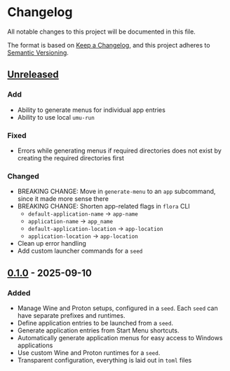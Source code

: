 # Changelog

All notable changes to this project will be documented in this file.

The format is based on [Keep a Changelog](https://keepachangelog.com/en/1.1.0/),
and this project adheres to [Semantic Versioning](https://semver.org/spec/v2.0.0.html).

## [Unreleased]

### Add
- Ability to generate menus for individual app entries
- Ability to use local `umu-run`

### Fixed
- Errors while generating menus if required directories does not exist by creating the required directories first

### Changed
- BREAKING CHANGE: Move in `generate-menu` to an `app` subcommand, since it made more sense there
- BREAKING CHANGE: Shorten app-related flags in `flora` CLI
  - `default-application-name` -> `app-name`
  - `application-name` -> `app_name`
  - `default-application-location` -> `app-location`
  - `application-location` -> `app-location`
- Clean up error handling
- Add custom launcher commands for a `seed`

## [0.1.0] - 2025-09-10

### Added
- Manage Wine and Proton setups, configured in a `seed`. Each `seed` can have separate prefixes and runtimes.
- Define application entries to be launched from a `seed`.
- Generate application entries from Start Menu shortcuts.
- Automatically generate application menus for easy access to Windows applications
- Use custom Wine and Proton runtimes for a `seed`.
- Transparent configuration, everything is laid out in `toml` files

[unreleased]: https://github.com/Damillora/flora/compare/v0.1.0...HEAD

[0.1.0]: https://github.com/Damillora/flora/releases/tag/v0.1.0
